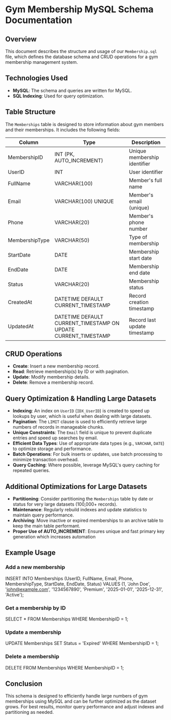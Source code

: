 # Gym Membership MySQL Schema Documentation

## Overview
This document describes the structure and usage of our `Membership.sql` file, which defines the database schema and CRUD operations for a gym membership management system.

## Technologies Used
- **MySQL**: The schema and queries are written for MySQL.
- **SQL Indexing**: Used for query optimization.

## Table Structure
The `Memberships` table is designed to store information about gym members and their memberships. It includes the following fields:

| Column         | Type                        | Description                        |
|---------------|-----------------------------|------------------------------------|
| MembershipID  | INT (PK, AUTO_INCREMENT)    | Unique membership identifier       |
| UserID        | INT                         | User identifier                    |
| FullName      | VARCHAR(100)                | Member's full name                 |
| Email         | VARCHAR(100) UNIQUE         | Member's email (unique)            |
| Phone         | VARCHAR(20)                 | Member's phone number              |
| MembershipType| VARCHAR(50)                 | Type of membership                 |
| StartDate     | DATE                        | Membership start date              |
| EndDate       | DATE                        | Membership end date                |
| Status        | VARCHAR(20)                 | Membership status                  |
| CreatedAt     | DATETIME DEFAULT CURRENT_TIMESTAMP | Record creation timestamp  |
| UpdatedAt     | DATETIME DEFAULT CURRENT_TIMESTAMP ON UPDATE CURRENT_TIMESTAMP | Record last update timestamp |

## CRUD Operations
- **Create**: Insert a new membership record.
- **Read**: Retrieve membership(s) by ID or with pagination.
- **Update**: Modify membership details.
- **Delete**: Remove a membership record.

## Query Optimization & Handling Large Datasets
- **Indexing**: An index on `UserID` (`IDX_UserID`) is created to speed up lookups by user, which is useful when dealing with large datasets.
- **Pagination**: The `LIMIT` clause is used to efficiently retrieve large numbers of records in manageable chunks.
- **Unique Constraints**: The `Email` field is unique to prevent duplicate entries and speed up searches by email.
- **Efficient Data Types**: Use of appropriate data types (e.g., `VARCHAR`, `DATE`) to optimize storage and performance.
- **Batch Operations**: For bulk inserts or updates, use batch processing to minimize transaction overhead.
- **Query Caching**: Where possible, leverage MySQL's query caching for repeated queries.

## Additional Optimizations for Large Datasets
- **Partitioning**: Consider partitioning the `Memberships` table by date or status for very large datasets (100,000+ records).
- **Maintenance**: Regularly rebuild indexes and update statistics to maintain query performance.
- **Archiving**: Move inactive or expired memberships to an archive table to keep the main table performant.
- **Proper Use of AUTO_INCREMENT**: Ensures unique and fast primary key generation which increases automation

## Example Usage
### Add a new membership
INSERT INTO Memberships (UserID, FullName, Email, Phone, MembershipType, StartDate, EndDate, Status)
VALUES (1, 'John Doe', 'john@example.com', '1234567890', 'Premium', '2025-01-01', '2025-12-31', 'Active');

### Get a membership by ID
SELECT * FROM Memberships WHERE MembershipID = 1;

### Update a membership
UPDATE Memberships SET Status = 'Expired' WHERE MembershipID = 1;

### Delete a membership
DELETE FROM Memberships WHERE MembershipID = 1;


## Conclusion
This schema is designed to efficiently handle large numbers of gym memberships using MySQL and can be further optimized as the dataset grows. For best results, monitor query performance and adjust indexes and partitioning as needed.
